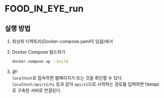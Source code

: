 # FOOD_IN_EYE_run

## 실행 방법  

1. 최상위 디렉토리(Docker-compose.yaml이 있음)에서 
2. Docker Compose 빌드하기
    
    ```bash
    docker-compose up --build
    ```
    
3. 끝!  
`localhost`로 접속하면 웹페이지가 뜨는 것을 확인할 수 있다.  
`localhost/api/v1/hi` 등과 같이 `api/v1`으로 시작하는 경로를 입력하면 fastapi로 구축한 서버로 연결된다.
    